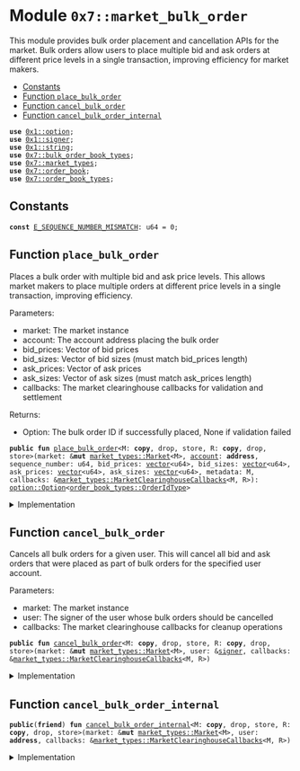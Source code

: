 
<a id="0x7_market_bulk_order"></a>

# Module `0x7::market_bulk_order`

This module provides bulk order placement and cancellation APIs for the market.
Bulk orders allow users to place multiple bid and ask orders at different price levels
in a single transaction, improving efficiency for market makers.


-  [Constants](#@Constants_0)
-  [Function `place_bulk_order`](#0x7_market_bulk_order_place_bulk_order)
-  [Function `cancel_bulk_order`](#0x7_market_bulk_order_cancel_bulk_order)
-  [Function `cancel_bulk_order_internal`](#0x7_market_bulk_order_cancel_bulk_order_internal)


<pre><code><b>use</b> <a href="../../aptos-framework/../aptos-stdlib/../move-stdlib/doc/option.md#0x1_option">0x1::option</a>;
<b>use</b> <a href="../../aptos-framework/../aptos-stdlib/../move-stdlib/doc/signer.md#0x1_signer">0x1::signer</a>;
<b>use</b> <a href="../../aptos-framework/../aptos-stdlib/../move-stdlib/doc/string.md#0x1_string">0x1::string</a>;
<b>use</b> <a href="bulk_order_book_types.md#0x7_bulk_order_book_types">0x7::bulk_order_book_types</a>;
<b>use</b> <a href="market_types.md#0x7_market_types">0x7::market_types</a>;
<b>use</b> <a href="order_book.md#0x7_order_book">0x7::order_book</a>;
<b>use</b> <a href="order_book_types.md#0x7_order_book_types">0x7::order_book_types</a>;
</code></pre>



<a id="@Constants_0"></a>

## Constants


<a id="0x7_market_bulk_order_E_SEQUENCE_NUMBER_MISMATCH"></a>



<pre><code><b>const</b> <a href="market_bulk_order.md#0x7_market_bulk_order_E_SEQUENCE_NUMBER_MISMATCH">E_SEQUENCE_NUMBER_MISMATCH</a>: u64 = 0;
</code></pre>



<a id="0x7_market_bulk_order_place_bulk_order"></a>

## Function `place_bulk_order`

Places a bulk order with multiple bid and ask price levels.
This allows market makers to place multiple orders at different price levels
in a single transaction, improving efficiency.

Parameters:
- market: The market instance
- account: The account address placing the bulk order
- bid_prices: Vector of bid prices
- bid_sizes: Vector of bid sizes (must match bid_prices length)
- ask_prices: Vector of ask prices
- ask_sizes: Vector of ask sizes (must match ask_prices length)
- callbacks: The market clearinghouse callbacks for validation and settlement

Returns:
- Option<OrderIdType>: The bulk order ID if successfully placed, None if validation failed


<pre><code><b>public</b> <b>fun</b> <a href="market_bulk_order.md#0x7_market_bulk_order_place_bulk_order">place_bulk_order</a>&lt;M: <b>copy</b>, drop, store, R: <b>copy</b>, drop, store&gt;(market: &<b>mut</b> <a href="market_types.md#0x7_market_types_Market">market_types::Market</a>&lt;M&gt;, <a href="../../aptos-framework/doc/account.md#0x1_account">account</a>: <b>address</b>, sequence_number: u64, bid_prices: <a href="../../aptos-framework/../aptos-stdlib/../move-stdlib/doc/vector.md#0x1_vector">vector</a>&lt;u64&gt;, bid_sizes: <a href="../../aptos-framework/../aptos-stdlib/../move-stdlib/doc/vector.md#0x1_vector">vector</a>&lt;u64&gt;, ask_prices: <a href="../../aptos-framework/../aptos-stdlib/../move-stdlib/doc/vector.md#0x1_vector">vector</a>&lt;u64&gt;, ask_sizes: <a href="../../aptos-framework/../aptos-stdlib/../move-stdlib/doc/vector.md#0x1_vector">vector</a>&lt;u64&gt;, metadata: M, callbacks: &<a href="market_types.md#0x7_market_types_MarketClearinghouseCallbacks">market_types::MarketClearinghouseCallbacks</a>&lt;M, R&gt;): <a href="../../aptos-framework/../aptos-stdlib/../move-stdlib/doc/option.md#0x1_option_Option">option::Option</a>&lt;<a href="order_book_types.md#0x7_order_book_types_OrderIdType">order_book_types::OrderIdType</a>&gt;
</code></pre>



<details>
<summary>Implementation</summary>


<pre><code><b>public</b> <b>fun</b> <a href="market_bulk_order.md#0x7_market_bulk_order_place_bulk_order">place_bulk_order</a>&lt;M: store + <b>copy</b> + drop, R: store + <b>copy</b> + drop&gt;(
    market: &<b>mut</b> Market&lt;M&gt;,
    <a href="../../aptos-framework/doc/account.md#0x1_account">account</a>: <b>address</b>,
    sequence_number: u64,
    bid_prices: <a href="../../aptos-framework/../aptos-stdlib/../move-stdlib/doc/vector.md#0x1_vector">vector</a>&lt;u64&gt;,
    bid_sizes: <a href="../../aptos-framework/../aptos-stdlib/../move-stdlib/doc/vector.md#0x1_vector">vector</a>&lt;u64&gt;,
    ask_prices: <a href="../../aptos-framework/../aptos-stdlib/../move-stdlib/doc/vector.md#0x1_vector">vector</a>&lt;u64&gt;,
    ask_sizes: <a href="../../aptos-framework/../aptos-stdlib/../move-stdlib/doc/vector.md#0x1_vector">vector</a>&lt;u64&gt;,
    metadata: M,
    callbacks: &MarketClearinghouseCallbacks&lt;M, R&gt;
): <a href="../../aptos-framework/../aptos-stdlib/../move-stdlib/doc/option.md#0x1_option_Option">option::Option</a>&lt;OrderIdType&gt; {
    <b>let</b> validation_result = callbacks.validate_bulk_order_placement(
        <a href="../../aptos-framework/doc/account.md#0x1_account">account</a>,
        bid_prices,
        bid_sizes,
        ask_prices,
        ask_sizes,
        metadata,
    );
    <b>if</b> (!validation_result.is_validation_result_valid()) {
        // If the bulk order is not valid, emit rejection <a href="../../aptos-framework/doc/event.md#0x1_event">event</a> and <b>return</b> without placing the order.
        market.emit_event_for_bulk_order_rejected(
            sequence_number,
            <a href="../../aptos-framework/doc/account.md#0x1_account">account</a>,
            bid_prices,
            bid_sizes,
            ask_prices,
            ask_sizes,
            get_validation_failed_rejection(),
            validation_result.get_validation_failure_reason().destroy_some(),
        );
        <b>return</b> <a href="../../aptos-framework/../aptos-stdlib/../move-stdlib/doc/option.md#0x1_option_none">option::none</a>();
    };
    <b>let</b> request_response = new_bulk_order_request(
        <a href="../../aptos-framework/doc/account.md#0x1_account">account</a>,
        sequence_number,
        bid_prices,
        bid_sizes,
        ask_prices,
        ask_sizes,
        metadata,
    );
    <b>let</b> (request_option, request_rejection_reason, rejection_details) = destroy_bulk_order_request_response(request_response);
    <b>if</b> (request_option.is_none()) {
        // Bulk order request creation failed - emit rejection <a href="../../aptos-framework/doc/event.md#0x1_event">event</a>
        <b>let</b> rejection_reason = request_rejection_reason.destroy_some();
        market.emit_event_for_bulk_order_rejected(
            sequence_number,
            <a href="../../aptos-framework/doc/account.md#0x1_account">account</a>,
            bid_prices,
            bid_sizes,
            ask_prices,
            ask_sizes,
            rejection_reason,
            rejection_details.destroy_some(),
        );
        <b>return</b> <a href="../../aptos-framework/../aptos-stdlib/../move-stdlib/doc/option.md#0x1_option_none">option::none</a>();
    };
    <b>let</b> bulk_order_request = request_option.destroy_some();
    <b>let</b> response = market.get_order_book_mut().<a href="market_bulk_order.md#0x7_market_bulk_order_place_bulk_order">place_bulk_order</a>(bulk_order_request);
    <b>if</b> (is_bulk_order_success_response(&response)) {
        <b>let</b> (bulk_order, cancelled_bid_prices, cancelled_bid_sizes, cancelled_ask_prices, cancelled_ask_sizes, previous_seq_num_option) = destroy_bulk_order_place_success_response(response);
        <b>let</b> (order_id, _, _, order_sequence_number, bid_prices, bid_sizes, ask_prices, ask_sizes, _ ) = bulk_order.destroy_bulk_order(); // We don't need <b>to</b> keep the bulk order <b>struct</b> after placement
        <b>assert</b>!(sequence_number == order_sequence_number, <a href="market_bulk_order.md#0x7_market_bulk_order_E_SEQUENCE_NUMBER_MISMATCH">E_SEQUENCE_NUMBER_MISMATCH</a>);
        // Extract previous_seq_num from <a href="../../aptos-framework/../aptos-stdlib/../move-stdlib/doc/option.md#0x1_option">option</a>, defaulting <b>to</b> 0 <b>if</b> none
        <b>let</b> previous_seq_num = <b>if</b> (previous_seq_num_option.is_some()) {
            previous_seq_num_option.destroy_some()
        } <b>else</b> {
            0
        };
        // Emit an <a href="../../aptos-framework/doc/event.md#0x1_event">event</a> for the placed bulk order
        market.emit_event_for_bulk_order_placed(order_id,
            order_sequence_number, <a href="../../aptos-framework/doc/account.md#0x1_account">account</a>, bid_prices, bid_sizes, ask_prices, ask_sizes, cancelled_bid_prices, cancelled_bid_sizes, cancelled_ask_prices, cancelled_ask_sizes, previous_seq_num);
        <a href="../../aptos-framework/../aptos-stdlib/../move-stdlib/doc/option.md#0x1_option_some">option::some</a>(order_id)
    } <b>else</b> {
        // Handle rejection from order book - emit rejection <a href="../../aptos-framework/doc/event.md#0x1_event">event</a>
        <b>let</b> (rejection_reason, details) = destroy_bulk_order_place_reject_response(response);
        market.emit_event_for_bulk_order_rejected(
            sequence_number,
            <a href="../../aptos-framework/doc/account.md#0x1_account">account</a>,
            bid_prices,
            bid_sizes,
            ask_prices,
            ask_sizes,
            rejection_reason,
            details
        );
        <a href="../../aptos-framework/../aptos-stdlib/../move-stdlib/doc/option.md#0x1_option_none">option::none</a>()
    }
}
</code></pre>



</details>

<a id="0x7_market_bulk_order_cancel_bulk_order"></a>

## Function `cancel_bulk_order`

Cancels all bulk orders for a given user.
This will cancel all bid and ask orders that were placed as part of bulk orders
for the specified user account.

Parameters:
- market: The market instance
- user: The signer of the user whose bulk orders should be cancelled
- callbacks: The market clearinghouse callbacks for cleanup operations


<pre><code><b>public</b> <b>fun</b> <a href="market_bulk_order.md#0x7_market_bulk_order_cancel_bulk_order">cancel_bulk_order</a>&lt;M: <b>copy</b>, drop, store, R: <b>copy</b>, drop, store&gt;(market: &<b>mut</b> <a href="market_types.md#0x7_market_types_Market">market_types::Market</a>&lt;M&gt;, user: &<a href="../../aptos-framework/../aptos-stdlib/../move-stdlib/doc/signer.md#0x1_signer">signer</a>, callbacks: &<a href="market_types.md#0x7_market_types_MarketClearinghouseCallbacks">market_types::MarketClearinghouseCallbacks</a>&lt;M, R&gt;)
</code></pre>



<details>
<summary>Implementation</summary>


<pre><code><b>public</b> <b>fun</b> <a href="market_bulk_order.md#0x7_market_bulk_order_cancel_bulk_order">cancel_bulk_order</a>&lt;M: store + <b>copy</b> + drop, R: store + <b>copy</b> + drop&gt;(
    market: &<b>mut</b> Market&lt;M&gt;,
    user: &<a href="../../aptos-framework/../aptos-stdlib/../move-stdlib/doc/signer.md#0x1_signer">signer</a>,
    callbacks: &MarketClearinghouseCallbacks&lt;M, R&gt;
) {
    <b>let</b> <a href="../../aptos-framework/doc/account.md#0x1_account">account</a> = <a href="../../aptos-framework/../aptos-stdlib/../move-stdlib/doc/signer.md#0x1_signer_address_of">signer::address_of</a>(user);
    <a href="market_bulk_order.md#0x7_market_bulk_order_cancel_bulk_order_internal">cancel_bulk_order_internal</a>(market, <a href="../../aptos-framework/doc/account.md#0x1_account">account</a>, callbacks);
}
</code></pre>



</details>

<a id="0x7_market_bulk_order_cancel_bulk_order_internal"></a>

## Function `cancel_bulk_order_internal`



<pre><code><b>public</b>(<b>friend</b>) <b>fun</b> <a href="market_bulk_order.md#0x7_market_bulk_order_cancel_bulk_order_internal">cancel_bulk_order_internal</a>&lt;M: <b>copy</b>, drop, store, R: <b>copy</b>, drop, store&gt;(market: &<b>mut</b> <a href="market_types.md#0x7_market_types_Market">market_types::Market</a>&lt;M&gt;, user: <b>address</b>, callbacks: &<a href="market_types.md#0x7_market_types_MarketClearinghouseCallbacks">market_types::MarketClearinghouseCallbacks</a>&lt;M, R&gt;)
</code></pre>



<details>
<summary>Implementation</summary>


<pre><code><b>public</b>(<b>friend</b>) <b>fun</b> <a href="market_bulk_order.md#0x7_market_bulk_order_cancel_bulk_order_internal">cancel_bulk_order_internal</a>&lt;M: store + <b>copy</b> + drop, R: store + <b>copy</b> + drop&gt;(
    market: &<b>mut</b> Market&lt;M&gt;,
    user: <b>address</b>,
    callbacks: &MarketClearinghouseCallbacks&lt;M, R&gt;
) {
    <b>let</b> cancelled_bulk_order = market.get_order_book_mut().<a href="market_bulk_order.md#0x7_market_bulk_order_cancel_bulk_order">cancel_bulk_order</a>(user);
    <b>let</b> (order_id, _, _, sequence_number, bid_prices, bid_sizes, ask_prices, ask_sizes, _ ) = cancelled_bulk_order.destroy_bulk_order();
    <b>let</b> i = 0;
    <b>while</b> (i &lt; bid_sizes.length()) {
        callbacks.cleanup_bulk_order_at_price(user, order_id, <b>true</b>, bid_prices[i], bid_sizes[i]);
        i += 1;
    };
    <b>let</b> j = 0;
    <b>while</b> (j &lt; ask_sizes.length()) {
        callbacks.cleanup_bulk_order_at_price(user, order_id, <b>false</b>, ask_prices[j], ask_sizes[j]);
        j += 1;
    };
    market.emit_event_for_bulk_order_cancelled(
        order_id,
        sequence_number,
        user,
        bid_prices,
        bid_sizes,
        ask_prices,
        ask_sizes
    );
}
</code></pre>



</details>


[move-book]: https://aptos.dev/move/book/SUMMARY
